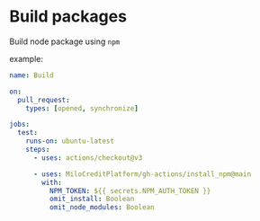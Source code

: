 # Build packages
Build node package using `npm`

example:
```yml
name: Build

on:
  pull_request:
    types: [opened, synchronize]

jobs:
  test:
    runs-on: ubuntu-latest
    steps:
      - uses: actions/checkout@v3

      - uses: MiloCreditPlatform/gh-actions/install_npm@main
        with:
          NPM_TOKEN: ${{ secrets.NPM_AUTH_TOKEN }}
          omit_install: Boolean
          omit_node_modules: Boolean
```
